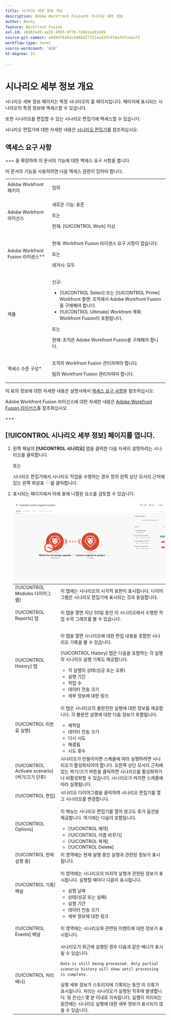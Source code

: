 ```yaml
---
title: 시나리오 세부 정보 개요
description: Adobe Workfront Fusion의 시나리오 세부 정보
author: Becky
feature: Workfront Fusion
exl-id: a6d07ed9-aa55-4993-9f78-7e691aa61049
source-git-commit: e0d9d76ab2cbd8bd277514a4291974af4fceba73
workflow-type: tm+mt
source-wordcount: '620'
ht-degree: 1%

---
```


# 시나리오 세부 정보 개요

시나리오 세부 정보 페이지는 특정 시나리오의 홈 페이지입니다. 페이지에 표시되는 시나리오의 특정 정보에 액세스할 수 있습니다.

또한 시나리오를 편집할 수 있는 시나리오 편집기에 액세스할 수 있습니다.

시나리오 편집기에 대한 자세한 내용은 [시나리오 편집기](/help/workfront-fusion/get-started-with-fusion/navigate-fusion/scenario-editor.md)를 참조하십시오.

## 액세스 요구 사항

+++ 을 확장하여 이 문서의 기능에 대한 액세스 요구 사항을 봅니다.

이 문서의 기능을 사용하려면 다음 액세스 권한이 있어야 합니다.

<table style="table-layout:auto">
 <col> 
 <col> 
 <tbody> 
  <tr> 
   <td role="rowheader">Adobe Workfront 패키지</td> 
   <td> <p>임의</p> </td> 
  </tr> 
  <tr data-mc-conditions=""> 
   <td role="rowheader">Adobe Workfront 라이선스</td> 
   <td> <p>새로운 기능: 표준</p><p>또는</p><p>현재: [!UICONTROL Work] 이상</p> </td> 
  </tr> 
  <tr> 
   <td role="rowheader">Adobe Workfront Fusion 라이센스**</td> 
   <td>
   <p>현재: Workfront Fusion 라이센스 요구 사항이 없습니다.</p>
   <p>또는</p>
   <p>레거시: 모두 </p>
   </td> 
  </tr> 
  <tr> 
   <td role="rowheader">제품</td> 
   <td>
   <p>신규:</p> <ul><li>[!UICONTROL Select] 또는 [!UICONTROL Prime] Workfront 플랜: 조직에서 Adobe Workfront Fusion을 구매해야 합니다.</li><li>[!UICONTROL Ultimate] Workfront 계획: Workfront Fusion이 포함됩니다.</li></ul>
   <p>또는</p>
   <p>현재: 조직은 Adobe Workfront Fusion을 구매해야 합니다.</p>
   </td> 
  </tr>
  <tr data-mc-conditions=""> 
   <td role="rowheader">액세스 수준 구성*</td> 
   <td> 
     <p>조직의 Workfront Fusion 관리자여야 합니다.</p>
     <p>팀의 Workfront Fusion 관리자여야 합니다.</p>
   </td> 
  </tr> 
   </td> 
  </tr> 
 </tbody> 
</table>

이 표의 정보에 대한 자세한 내용은 설명서에서 [액세스 요구 사항](/help/workfront-fusion/references/licenses-and-roles/access-level-requirements-in-documentation.md)을 참조하십시오.

Adobe Workfront Fusion 라이선스에 대한 자세한 내용은 [Adobe Workfront Fusion 라이선스](/help/workfront-fusion/set-up-and-manage-workfront-fusion/licensing-operations-overview/license-automation-vs-integration.md)를 참조하십시오.

+++

## [!UICONTROL 시나리오 세부 정보] 페이지를 엽니다.

1. 왼쪽 패널의 **[!UICONTROL 시나리오]** 탭을 클릭한 다음 자세히 설명하려는 시나리오를 클릭합니다.

   또는

   시나리오 편집기에서 시나리오 작업을 수행하는 경우 창의 왼쪽 상단 모서리 근처에 있는 왼쪽 화살표 ![편집 종료 화살표](assets/exit-editing-arrow.png)를 클릭합니다.

1. 표시되는 페이지에서 아래 표에 나열된 요소를 검토할 수 있습니다.

   ![시나리오 세부 정보](assets/scenario-detail-350x207.png)

   <table style="table-layout:auto"> 
    <col> 
    <col> 
    <tbody> 
     <tr> 
      <td role="rowheader">[!UICONTROL Modules 다이어그램] </td> 
      <td>이 탭에는 시나리오의 시각적 표현이 표시됩니다. 다이어그램은 시나리오 편집기에 표시되는 것과 동일합니다.</td> 
     </tr> 
     <tr> 
      <td role="rowheader">[!UICONTROL Reports] 탭 </td> 
      <td> <p>이 탭을 열면 지난 30일 동안 이 시나리오에서 수행한 작업 수의 그래프를 볼 수 있습니다.</p>  </td> 
     </tr> 
     <tr> 
      <td role="rowheader">[!UICONTROL History] 탭 </td> 
      <td> <p>이 탭을 열면 시나리오에 대한 편집 내용을 포함한 시나리오 기록을 볼 수 있습니다. </p> <p>[!UICONTROL History] 탭은 다음을 포함하는 각 실행의 시나리오 실행 기록도 제공합니다.</p> 
       <ul> 
        <li>각 실행의 상태(성공 또는 오류)</li> 
        <li>실행 기간</li> 
        <li>작업 수</li> 
        <li>데이터 전송 크기</li> 
        <li>세부 정보에 대한 링크</li> 
       </ul> </td> 
     </tr> 
     <tr> 
      <td role="rowheader">[!UICONTROL 미완료 실행]</td> 
      <td> <p>이 탭은 시나리오의 불완전한 실행에 대한 정보를 제공합니다. 각 불완전 실행에 대한 다음 정보가 포함됩니다.</p> 
       <ul> 
        <li>제작일</li> 
        <li>데이터 전송 크기</li> 
        <li>다시 시도</li> 
        <li>해결됨</li> 
        <li>시도 횟수</li> 
       </ul> </td> 
     </tr> 
     <tr> 
      <td role="rowheader">[!UICONTROL Activate scenario] (켜기/끄기 단추)</td> 
      <td>시나리오가 만들어지면 스케줄에 따라 실행하려면 시나리오가 활성화되어야 합니다. 오른쪽 상단 모서리 근처에 있는 켜기/끄기 버튼을 클릭하면 시나리오를 활성화하거나 비활성화할 수 있습니다. 시나리오가 켜지면 스케줄에 따라 실행됩니다.</td> 
     </tr> 
     <tr> 
      <td role="rowheader">[!UICONTROL 편집]</td> 
      <td>시나리오 다이어그램을 클릭하여 시나리오 편집기를 열고 시나리오를 변경합니다.</td> 
     </tr> 
     <tr> 
      <td role="rowheader">[!UICONTROL Options]</td> 
      <td> <p>이 메뉴는 시나리오 편집기를 열지 않고도 추가 옵션을 제공합니다. 여기에는 다음이 포함됩니다.</p> 
       <ul> 
        <li>[!UICONTROL 예약]</li> 
        <li>[!UICONTROL 이름 바꾸기]</li> 
        <li>[!UICONTROL 복제]</li> 
        <li>[!UICONTROL Delete]</li> 
       </ul> </td> 
     </tr> 
     <tr> 
      <td role="rowheader">[!UICONTROL 현재 실행 중]</td> 
      <td>이 영역에는 현재 실행 중인 실행과 관련된 정보가 표시됩니다.</td> 
     </tr> 
     <tr> 
      <td role="rowheader"> <p>[!UICONTROL 기록] 패널</p> <p> </p> </td> 
      <td> <p>이 영역에는 시나리오의 마지막 실행과 관련된 정보가 표시됩니다. 실행할 때마다 다음이 표시됩니다.</p> 
       <ul> 
        <li>실행 날짜</li> 
        <li>상태(성공 또는 실패)</li> 
        <li>실행 기간</li> 
        <li>데이터 전송 크기</li> 
        <li>세부 정보에 대한 링크</li> 
       </ul> </td> 
     </tr> 
         <tr> 
      <td role="rowheader"> <p>[!UICONTROL Events] 패널</p>  </td> 
      <td>이 영역에는 시나리오와 관련된 이벤트에 대한 정보가 표시됩니다.  </td> 
     </tr> 
     <tr> 
      <td role="rowheader"> <p>[!UICONTROL 처리 배너]</p>  </td>

   <td>시나리오가 최근에 실행된 경우 다음과 같은 배너가 표시될 수 있습니다.<p><code>Data is still being processed. Only partial scenario history will show until processing is complete.</code></p>실행 세부 정보가 스토리지에 기록되는 동안 이 오류가 표시됩니다. 처리는 시나리오가 실행된 직후에 발생합니다. 및 은(는) 몇 분 이내로 지속됩니다. 실행이 처리되는 동안에는 시나리오 실행에 대한 세부 정보가 표시되지 않을 수 있습니다.</td> 
     </tr> 
    </tbody> 
   </table>
